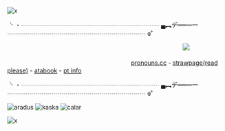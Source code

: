 ![x](https://static.wikitide.net/hellmetwiki/5/55/Hellmet_Wordmark.png)


╰ ・┄┄┄┄┄┄┄┄┄┄┄┄┄┄┄┄┄┄┄┄┄┄┄ ▄︻デ══━一 ┄┄┄┄┄┄┄┄┄┄┄┄┄┄┄┄┄┄┄┄┄┄┄ ɞ˚

　　　　 ​　　　　 ​　　　　　　　　　　 ​　　　　　　　 ​　　　![](https://komarev.com/ghpvc/?username=1xdoee&color=334116&style=plastic&label=cuties)


　　　　 ​　　　　　　　　　　 ​　　　　　　[pronouns.cc](https://pronouns.cc/@EXR-P) - [strawpage(read please)](https://homicidalporkchops.straw.page/) - [atabook](https://1xdoe.atabook.org/) - [pt info](https://rentry.co/suicide_parade)


╰ ・┄┄┄┄┄┄┄┄┄┄┄┄┄┄┄┄┄┄┄┄┄┄┄ ▄︻デ══━一 ┄┄┄┄┄┄┄┄┄┄┄┄┄┄┄┄┄┄┄┄┄┄┄ ɞ˚


![aradus](https://64.media.tumblr.com/97e3c0d293845a36ff11cf3512337958/4ccb447dce9b07dd-07/s250x400/e9de45bf00b8a16731c376884fca79068e45be69.pnj) ![kaska](https://64.media.tumblr.com/caa2a376c62301a85a750cce7466b6c9/b83b1c236b73c0e3-4c/s400x600/2f1483df9d6819287525cb6199ba168411794f31.pnj) ![calar](https://64.media.tumblr.com/dd9b566be53919a01d6e7c9e505f3031/4ccb447dce9b07dd-1e/s250x400/78df96341e30b34f1bd18f6e0e2e063ccfc35196.webp)


![x](https://static.wikitide.net/hellmetwiki/1/1f/Decovenant.png)

